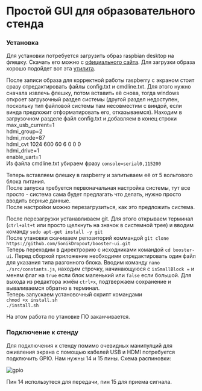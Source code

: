 # Простой GUI для образовательного стенда

### Установка
Для установки потребуется загрузить образ raspbian desktop на флешку. Скачать его можно с [официального сайта](https://www.raspberrypi.org/downloads/raspbian/). Для загрузки образа хорошо подойдет вот эта [утилита](https://www.balena.io/etcher/).

После записи образа для корректной работы raspberry с экраном стоит сразу отредактировать файлы config.txt и cmdline.txt. Для этого нужно сначала извлечь флешку, потом вставить её снова, тогда windows откроет загрузочный раздел системы (другой раздел недоступен, поскольку тип файловой системы там несовместим с виндой, если винда предложит отформатировать его, отказываемся).
Находим в загрузочном разделе файл config.txt и добавляем в конец строки  
  max_usb_current=1  
  hdmi_group=2  
  hdmi_mode=87  
  hdmi_cvt 1024 600 60 6 0 0 0  
  hdmi_drive=1  
  enable_uart=1  
Из файла cmdline.txt убираем фразу `console=serial0,115200`

Теперь вставляем флешку в raspberry и запитываем её от 5 вольтового блока питания.  
После запуска требуется первоначальная настройка системы, тут все просто - система сама будет предлагать что делать, нужно просто вводить верные данные.  
После настройки можно перезагрузиться, как это предложить система.

После перезагрузки устанавливаем git. Для этого открываем терминал (`ctrl+alt+t` или просто щелкнуть на значок в системной трее) и вводим команду `sudo apt-get install -y git`  
После утановки скачиваем репозиторий коммандой `git clone https://github.com/SonikDropout/booster-ui.git`   
Теперь переходим в директрорию с исходниками командой `cd booster-ui`. Перед сборкой приложение необходими отредактировать один файл для указания типа разгонного блока. Вводим команду `nano ./src/constants.js`, находим строчку, начинающуюся с `isSmallBlock =` и меням флаг на `true` если блок маленький или `false` если большой. Для выхода из редактора жмём `ctrl+x`, подтвержаем сохранение и вываливаемся обратно в терминал.    
Теперь запускаем установочный скрипт командами  
  `chmod +x install.sh`  
  `./install.sh`  

На этом работа по утановке ПО заканчивается.

### Подключение к стенду

Для подключения к стенду помимо очевидных манипулций для оживления экрана с помощью кабелей USB и HDMI потребуется подключить GPIO. Нам нужны 14 и 15 пины. Схема распиновки:

![gpio](https://www.raspberrypi.org/documentation/usage/gpio/images/GPIO.png)

Пин 14 использутеся для передачи, пин 15 для приема сигнала.